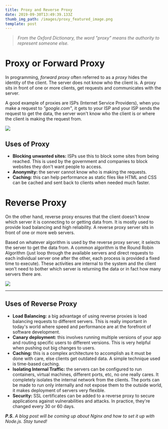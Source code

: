 ```yaml
---
title: Proxy and Reverse Proxy
date: 2019-09-30T13:49:39.133Z
thumb_img_path: /images/proxy_featured_image.png
template: post
---
```

> _From the Oxford Dictionary, the word "proxy" means the authority to represent someone else._

# **Proxy or Forward Proxy**

In programming, _forward proxy_ often referred to as a _proxy_ hides the identity of the client. The server does not know who the client is. A proxy sits in front of one or more clients, get requests and communicates with the server.

A good example of proxies are ISPs (Internet Service Providers), when you make a request to _"google.com"_, it gets to your ISP and your ISP sends the request to get the data, the server won't know who the client is or where the client is making the request from.

![](/images/screenshot-2019-09-30-at-4.14.07-pm.png)

## **Uses of Proxy**

* **Blocking unwanted sites:** ISPs use this to block some sites from being reached. This is used by the government and companies to block websites they don't want people to access. 
* **Anonymity:** the server cannot know who is making the requests.
* **Caching:** this can help performance as static files like HTML and CSS can be cached and sent back to clients when needed much faster.

# Reverse Proxy

On the other hand, reverse proxy ensures that the client doesn't know which server it is connecting to or getting data from. It is mostly used to provide load balancing and high reliability. A reverse proxy server sits in front of one or more web servers.

Based on whatever algorithm is used by the reverse proxy server, it selects the server to get the data from. A common algorithm is the Round Robin Algorithm (just loop through the available servers and direct requests to each individual server one after the other, each process is provided a fixed time to execute). These activities are internal to the system and the client won't need to bother which server is returning the data or in fact how many servers there are.

![](/images/reverse_proxy.png)

****

## **Uses of Reverse Proxy**

* **Load Balancing:** a big advantage of using reverse proxies is load balancing requests to different servers. This is really important in today's world where speed and performance are at the forefront of software development.
* **Canary deployment:** this involves running multiple versions of your app and routing specific users to different versions. This is very helpful when pushing out big changes to users.
* **Caching:** this is a complex architecture to accomplish as it must be done with care, else clients get outdated data. A simple technique used is time-based caching.
* **Isolating Internal Traffic:** the servers can be configured to run containers, virtual machines, different ports, etc, no one really cares. It completely isolates the internal network from the clients. The ports can be made to run only internally and not expose them to the outside world, it makes deployment of servers very flexible.
* **Security:** SSL certificates can be added to a reverse proxy to secure applications against vulnerabilities and attacks. In practice, they're changed every 30 or 60 days.

_**P.S.** A blog post will be coming up about Nginx and how to set it up with Node.js. Stay tuned!_
